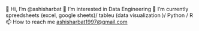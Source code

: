 👋 Hi, I’m @ashisharbat
👀 I’m interested in Data Engineering 
🌱 I’m currently spreedsheets (excel, google sheets)/ tableu (data visualization )/ Python / R  
📫 How to reach me ashisharbat1997@gmail.com

<!---
ashisharbat/ashisharbat is a ✨ special ✨ repository because its `README.md` (this file) appears on your GitHub profile.
You can click the Preview link to take a look at your changes.
--->
